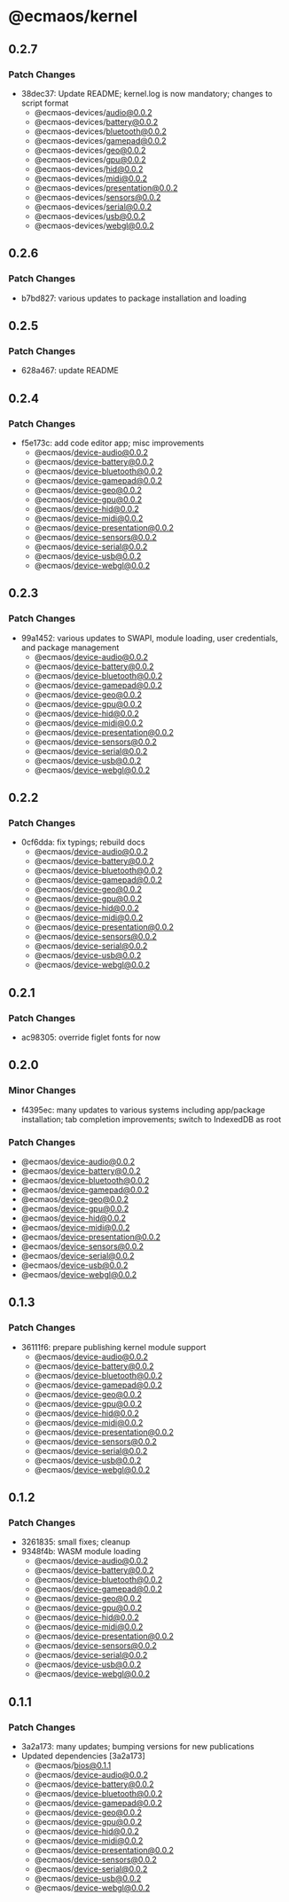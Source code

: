 # @ecmaos/kernel

## 0.2.7

### Patch Changes

- 38dec37: Update README; kernel.log is now mandatory; changes to script format
  - @ecmaos-devices/audio@0.0.2
  - @ecmaos-devices/battery@0.0.2
  - @ecmaos-devices/bluetooth@0.0.2
  - @ecmaos-devices/gamepad@0.0.2
  - @ecmaos-devices/geo@0.0.2
  - @ecmaos-devices/gpu@0.0.2
  - @ecmaos-devices/hid@0.0.2
  - @ecmaos-devices/midi@0.0.2
  - @ecmaos-devices/presentation@0.0.2
  - @ecmaos-devices/sensors@0.0.2
  - @ecmaos-devices/serial@0.0.2
  - @ecmaos-devices/usb@0.0.2
  - @ecmaos-devices/webgl@0.0.2

## 0.2.6

### Patch Changes

- b7bd827: various updates to package installation and loading

## 0.2.5

### Patch Changes

- 628a467: update README

## 0.2.4

### Patch Changes

- f5e173c: add code editor app; misc improvements
  - @ecmaos/device-audio@0.0.2
  - @ecmaos/device-battery@0.0.2
  - @ecmaos/device-bluetooth@0.0.2
  - @ecmaos/device-gamepad@0.0.2
  - @ecmaos/device-geo@0.0.2
  - @ecmaos/device-gpu@0.0.2
  - @ecmaos/device-hid@0.0.2
  - @ecmaos/device-midi@0.0.2
  - @ecmaos/device-presentation@0.0.2
  - @ecmaos/device-sensors@0.0.2
  - @ecmaos/device-serial@0.0.2
  - @ecmaos/device-usb@0.0.2
  - @ecmaos/device-webgl@0.0.2

## 0.2.3

### Patch Changes

- 99a1452: various updates to SWAPI, module loading, user credentials, and package management
  - @ecmaos/device-audio@0.0.2
  - @ecmaos/device-battery@0.0.2
  - @ecmaos/device-bluetooth@0.0.2
  - @ecmaos/device-gamepad@0.0.2
  - @ecmaos/device-geo@0.0.2
  - @ecmaos/device-gpu@0.0.2
  - @ecmaos/device-hid@0.0.2
  - @ecmaos/device-midi@0.0.2
  - @ecmaos/device-presentation@0.0.2
  - @ecmaos/device-sensors@0.0.2
  - @ecmaos/device-serial@0.0.2
  - @ecmaos/device-usb@0.0.2
  - @ecmaos/device-webgl@0.0.2

## 0.2.2

### Patch Changes

- 0cf6dda: fix typings; rebuild docs
  - @ecmaos/device-audio@0.0.2
  - @ecmaos/device-battery@0.0.2
  - @ecmaos/device-bluetooth@0.0.2
  - @ecmaos/device-gamepad@0.0.2
  - @ecmaos/device-geo@0.0.2
  - @ecmaos/device-gpu@0.0.2
  - @ecmaos/device-hid@0.0.2
  - @ecmaos/device-midi@0.0.2
  - @ecmaos/device-presentation@0.0.2
  - @ecmaos/device-sensors@0.0.2
  - @ecmaos/device-serial@0.0.2
  - @ecmaos/device-usb@0.0.2
  - @ecmaos/device-webgl@0.0.2

## 0.2.1

### Patch Changes

- ac98305: override figlet fonts for now

## 0.2.0

### Minor Changes

- f4395ec: many updates to various systems including app/package installation; tab completion improvements; switch to IndexedDB as root

### Patch Changes

- @ecmaos/device-audio@0.0.2
- @ecmaos/device-battery@0.0.2
- @ecmaos/device-bluetooth@0.0.2
- @ecmaos/device-gamepad@0.0.2
- @ecmaos/device-geo@0.0.2
- @ecmaos/device-gpu@0.0.2
- @ecmaos/device-hid@0.0.2
- @ecmaos/device-midi@0.0.2
- @ecmaos/device-presentation@0.0.2
- @ecmaos/device-sensors@0.0.2
- @ecmaos/device-serial@0.0.2
- @ecmaos/device-usb@0.0.2
- @ecmaos/device-webgl@0.0.2

## 0.1.3

### Patch Changes

- 36111f6: prepare publishing kernel module support
  - @ecmaos/device-audio@0.0.2
  - @ecmaos/device-battery@0.0.2
  - @ecmaos/device-bluetooth@0.0.2
  - @ecmaos/device-gamepad@0.0.2
  - @ecmaos/device-geo@0.0.2
  - @ecmaos/device-gpu@0.0.2
  - @ecmaos/device-hid@0.0.2
  - @ecmaos/device-midi@0.0.2
  - @ecmaos/device-presentation@0.0.2
  - @ecmaos/device-sensors@0.0.2
  - @ecmaos/device-serial@0.0.2
  - @ecmaos/device-usb@0.0.2
  - @ecmaos/device-webgl@0.0.2

## 0.1.2

### Patch Changes

- 3261835: small fixes; cleanup
- 9348f4b: WASM module loading
  - @ecmaos/device-audio@0.0.2
  - @ecmaos/device-battery@0.0.2
  - @ecmaos/device-bluetooth@0.0.2
  - @ecmaos/device-gamepad@0.0.2
  - @ecmaos/device-geo@0.0.2
  - @ecmaos/device-gpu@0.0.2
  - @ecmaos/device-hid@0.0.2
  - @ecmaos/device-midi@0.0.2
  - @ecmaos/device-presentation@0.0.2
  - @ecmaos/device-sensors@0.0.2
  - @ecmaos/device-serial@0.0.2
  - @ecmaos/device-usb@0.0.2
  - @ecmaos/device-webgl@0.0.2

## 0.1.1

### Patch Changes

- 3a2a173: many updates; bumping versions for new publications
- Updated dependencies [3a2a173]
  - @ecmaos/bios@0.1.1
  - @ecmaos/device-audio@0.0.2
  - @ecmaos/device-battery@0.0.2
  - @ecmaos/device-bluetooth@0.0.2
  - @ecmaos/device-gamepad@0.0.2
  - @ecmaos/device-geo@0.0.2
  - @ecmaos/device-gpu@0.0.2
  - @ecmaos/device-hid@0.0.2
  - @ecmaos/device-midi@0.0.2
  - @ecmaos/device-presentation@0.0.2
  - @ecmaos/device-sensors@0.0.2
  - @ecmaos/device-serial@0.0.2
  - @ecmaos/device-usb@0.0.2
  - @ecmaos/device-webgl@0.0.2
